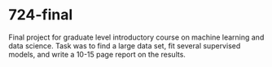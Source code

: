# 724-final
Final project for graduate level introductory course on machine learning and data science. Task was to find a large data set, fit several supervised models, and write a 10-15 page report on the results.
